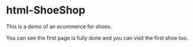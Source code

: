 # html-ShoeShop
This is a demo of an ecommerce for shoes.

You can see the first page is fully done and you can visit the first shoe too.
